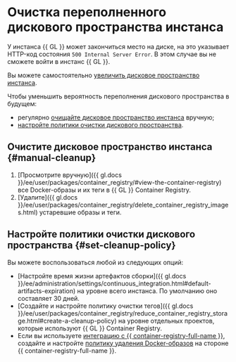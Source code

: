 # Очистка переполненного дискового пространства инстанса

У инстанса {{ GL }} может закончиться место на диске, на это указывает HTTP-код состояния `500 Internal Server Error`. В этом случае вы не сможете войти в инстанс {{ GL }}.

Вы можете самостоятельно [увеличить дисковое пространство инстанса](instance-update.md).

Чтобы уменьшить вероятность переполнения дискового пространства в будущем:

* регулярно [очищайте дисковое пространство инстанса](#manual-cleanup) вручную;
* [настройте политики очистки дискового пространства](#set-cleanup-policy).

## Очистите дисковое пространство инстанса {#manual-cleanup}

1. [Просмотрите вручную]({{ gl.docs }}/ee/user/packages/container_registry/#view-the-container-registry) все Docker-образы и их теги в {{ GL }} Container Registry.
1. [Удалите]({{ gl.docs }}/ee/user/packages/container_registry/delete_container_registry_images.html) устаревшие образы и теги.

## Настройте политики очистки дискового пространства {#set-cleanup-policy}

Вы можете воспользоваться любой из следующих опций:

* [Настройте время жизни артефактов сборки]({{ gl.docs }}/ee/administration/settings/continuous_integration.html#default-artifacts-expiration) на уровне всего инстанса. По умолчанию оно составляет 30 дней.
* [Создайте и настройте политику очистки тегов]({{ gl.docs }}/ee/user/packages/container_registry/reduce_container_registry_storage.html#create-a-cleanup-policy) на уровне отдельных проектов, которые используют {{ GL }} Container Registry.
* Если вы используете [интеграцию с {{ container-registry-full-name }}](../../tutorials/image-storage.md), создайте и настройте [политику удаления Docker-образов](../../../container-registry/concepts/lifecycle-policy.md) на стороне {{ container-registry-full-name }}.
